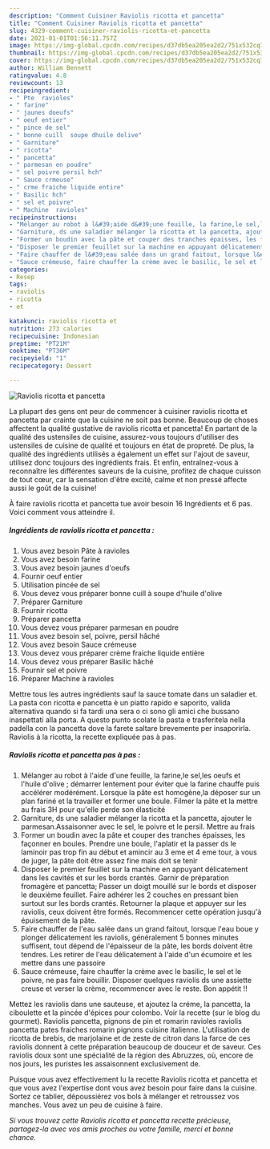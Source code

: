 ```yaml
---
description: "Comment Cuisiner Raviolis ricotta et pancetta"
title: "Comment Cuisiner Raviolis ricotta et pancetta"
slug: 4329-comment-cuisiner-raviolis-ricotta-et-pancetta
date: 2021-01-01T01:56:11.757Z
image: https://img-global.cpcdn.com/recipes/d37db5ea205ea2d2/751x532cq70/raviolis-ricotta-et-pancetta-photo-principale-de-la-recette.jpg
thumbnail: https://img-global.cpcdn.com/recipes/d37db5ea205ea2d2/751x532cq70/raviolis-ricotta-et-pancetta-photo-principale-de-la-recette.jpg
cover: https://img-global.cpcdn.com/recipes/d37db5ea205ea2d2/751x532cq70/raviolis-ricotta-et-pancetta-photo-principale-de-la-recette.jpg
author: William Bennett
ratingvalue: 4.8
reviewcount: 13
recipeingredient:
- " Pte  ravioles"
- " farine"
- " jaunes doeufs"
- " oeuf entier"
- " pince de sel"
- " bonne cuill  soupe dhuile dolive"
- " Garniture"
- " ricotta"
- " pancetta"
- " parmesan en poudre"
- " sel poivre persil hch"
- " Sauce crmeuse"
- " crme fraiche liquide entire"
- " Basilic hch"
- " sel et poivre"
- " Machine  ravioles"
recipeinstructions:
- "Mélanger au robot à l&#39;aide d&#39;une feuille, la farine,le sel,les oeufs et l&#39;huile d&#39;olive ; démarrer lentement pour éviter que la farine chauffe puis accélérer modérément. Lorsque la pâte est homogène,la déposer sur un plan fariné et la travailler et former une boule. Filmer la pâte et la mettre au frais 3H pour qu&#39;elle perde son élasticité"
- "Garniture, ds une saladier mélanger la ricotta et la pancetta, ajouter le parmesan.Assaisonner avec le sel, le poivre et le persil. Mettre au frais"
- "Former un boudin avec la pâte et couper des tranches épaisses, les façonner en boules. Prendre une boule, l&#39;aplatir et la passer ds le laminoir pas trop fin au début et amincir au 3 eme et 4 eme tour, à vous de juger, la pâte doit être assez fine mais doit se tenir"
- "Disposer le premier feuillet sur la machine en appuyant délicatement dans les cavités et sur les bords crantés. Garnir de préparation fromagère et pancetta; Passer un doigt mouillé sur le bords et disposer le deuxième feuillet. Faire adhérer les 2 couches en pressant bien surtout sur les bords crantés. Retourner la plaque et appuyer sur les raviolis, ceux doivent être formés. Recommencer cette opération jusqu&#39;à épuisement de la pâte."
- "Faire chauffer de l&#39;eau salée dans un grand faitout, lorsque l&#39;eau boue y plonger délicatement les raviolis, généralement 5 bonnes minutes suffisent, tout dépend de l&#39;épaisseur de la pâte, les bords doivent être tendres. Les retirer de l&#39;eau délicatement à l&#39;aide d&#39;un écumoire et les mettre dans une passoire"
- "Sauce crémeuse, faire chauffer la crème avec le basilic, le sel et le poivre, ne pas faire bouillir. Disposer quelques raviolis ds une assiette creuse et verser la crème, recommencer avec le reste. Bon appétit !!"
categories:
- Resep
tags:
- raviolis
- ricotta
- et

katakunci: raviolis ricotta et 
nutrition: 273 calories
recipecuisine: Indonesian
preptime: "PT21M"
cooktime: "PT36M"
recipeyield: "1"
recipecategory: Dessert

---
```



![Raviolis ricotta et pancetta](https://img-global.cpcdn.com/recipes/d37db5ea205ea2d2/751x532cq70/raviolis-ricotta-et-pancetta-photo-principale-de-la-recette.jpg)

La plupart des gens ont peur de commencer à cuisiner raviolis ricotta et pancetta par crainte que la cuisine ne soit pas bonne. Beaucoup de choses affectent la qualité gustative de raviolis ricotta et pancetta! En partant de la qualité des ustensiles de cuisine, assurez-vous toujours d'utiliser des ustensiles de cuisine de qualité et toujours en état de propreté. De plus, la qualité des ingrédients utilisés a également un effet sur l'ajout de saveur, utilisez donc toujours des ingrédients frais. Et enfin, entraînez-vous à reconnaître les différentes saveurs de la cuisine, profitez de chaque cuisson de tout cœur, car la sensation d'être excité, calme et non pressé affecte aussi le goût de la cuisine!

<!--inarticleads1-->

À faire raviolis ricotta et pancetta tue avoir besoin 16 Ingrédients et 6 pas. Voici comment vous atteindre il.

##### Ingrédients de raviolis ricotta et pancetta :

1. Vous avez besoin  Pâte à ravioles
1. Vous avez besoin  farine
1. Vous avez besoin  jaunes d&#39;oeufs
1. Fournir  oeuf entier
1. Utilisation  pincée de sel
1. Vous devez vous préparer  bonne cuill à soupe d&#39;huile d&#39;olive
1. Préparer  Garniture
1. Fournir  ricotta
1. Préparer  pancetta
1. Vous devez vous préparer  parmesan en poudre
1. Vous avez besoin  sel, poivre, persil hâché
1. Vous avez besoin  Sauce crémeuse
1. Vous devez vous préparer  crème fraiche liquide entière
1. Vous devez vous préparer  Basilic hâché
1. Fournir  sel et poivre
1. Préparer  Machine à ravioles


Mettre tous les autres ingrédients sauf la sauce tomate dans un saladier et. La pasta con ricotta e pancetta è un piatto rapido e saporito, valida alternativa quando si fa tardi una sera o ci sono gli amici che bussano inaspettati alla porta. A questo punto scolate la pasta e trasferitela nella padella con la pancetta dove la farete saltare brevemente per insaporirla. Raviolis à la ricotta, la recette expliquée pas à pas. 

<!--inarticleads2-->

##### Raviolis ricotta et pancetta pas à pas :

1. Mélanger au robot à l&#39;aide d&#39;une feuille, la farine,le sel,les oeufs et l&#39;huile d&#39;olive ; démarrer lentement pour éviter que la farine chauffe puis accélérer modérément. Lorsque la pâte est homogène,la déposer sur un plan fariné et la travailler et former une boule. Filmer la pâte et la mettre au frais 3H pour qu&#39;elle perde son élasticité
1. Garniture, ds une saladier mélanger la ricotta et la pancetta, ajouter le parmesan.Assaisonner avec le sel, le poivre et le persil. Mettre au frais
1. Former un boudin avec la pâte et couper des tranches épaisses, les façonner en boules. Prendre une boule, l&#39;aplatir et la passer ds le laminoir pas trop fin au début et amincir au 3 eme et 4 eme tour, à vous de juger, la pâte doit être assez fine mais doit se tenir
1. Disposer le premier feuillet sur la machine en appuyant délicatement dans les cavités et sur les bords crantés. Garnir de préparation fromagère et pancetta; Passer un doigt mouillé sur le bords et disposer le deuxième feuillet. Faire adhérer les 2 couches en pressant bien surtout sur les bords crantés. Retourner la plaque et appuyer sur les raviolis, ceux doivent être formés. Recommencer cette opération jusqu&#39;à épuisement de la pâte.
1. Faire chauffer de l&#39;eau salée dans un grand faitout, lorsque l&#39;eau boue y plonger délicatement les raviolis, généralement 5 bonnes minutes suffisent, tout dépend de l&#39;épaisseur de la pâte, les bords doivent être tendres. Les retirer de l&#39;eau délicatement à l&#39;aide d&#39;un écumoire et les mettre dans une passoire
1. Sauce crémeuse, faire chauffer la crème avec le basilic, le sel et le poivre, ne pas faire bouillir. Disposer quelques raviolis ds une assiette creuse et verser la crème, recommencer avec le reste. Bon appétit !!


Mettez les raviolis dans une sauteuse, et ajoutez la créme, la pancetta, la ciboulette et la pincée d&#39;épices pour colombo. Voir la recette (sur le blog du gourmet). Raviolis pancetta, pignons de pin et romarin ravioles raviolis pancetta pates fraiches romarin pignons cuisine italienne. L&#39;utilisation de ricotta de brebis, de marjolaine et de zeste de citron dans la farce de ces raviolis donnent à cette préparation beaucoup de douceur et de saveur. Ces raviolis doux sont une spécialité de la région des Abruzzes, où, encore de nos jours, les puristes les assaisonnent exclusivement de. 

<!--inarticleads1-->

<p>
Puisque vous avez effectivement lu la recette Raviolis ricotta et pancetta et que vous avez l'expertise dont vous avez besoin pour faire dans la cuisine. Sortez ce tablier, dépoussiérez vos bols à mélanger et retroussez vos manches. Vous avez un peu de cuisine à faire.
</p>

<p>
<i>Si vous trouvez cette Raviolis ricotta et pancetta recette précieuse, partagez-la avec vos amis proches ou votre famille, merci et bonne chance.</i>
</p>
